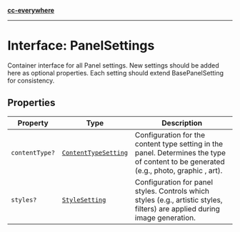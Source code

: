 [**cc-everywhere**](../../../../../index.md)

***

# Interface: PanelSettings

Container interface for all Panel settings.
New settings should be added here as optional properties.
Each setting should extend BasePanelSetting for consistency.

## Properties

| Property | Type | Description |
| ------ | ------ | ------ |
| <a id="contenttype"></a> `contentType?` | [`ContentTypeSetting`](../../panel-settings-types/interfaces/content-type-setting.md) | Configuration for the content type setting in the panel. Determines the type of content to be generated (e.g., photo, graphic , art). |
| <a id="styles"></a> `styles?` | [`StyleSetting`](../../panel-settings-types/interfaces/style-setting.md) | Configuration for panel styles. Controls which styles (e.g., artistic styles, filters) are applied during image generation. |
